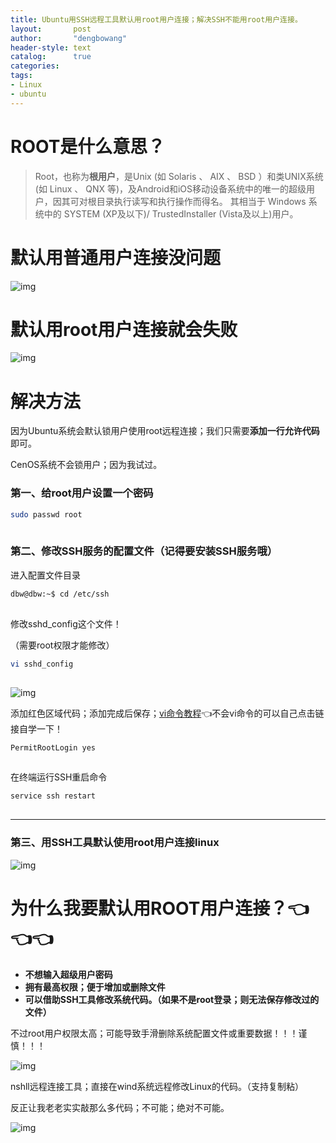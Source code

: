 ```yaml
---
title: Ubuntu用SSH远程工具默认用root用户连接；解决SSH不能用root用户连接。
layout:       post
author:       "dengbowang"
header-style: text
catalog:      true
categories: 
tags: 
- Linux
- ubuntu
---
```


#  ROOT是什么意思？

> Root，也称为**根用户**，是Unix (如 Solaris 、 AIX 、 BSD ）和类UNIX系统 (如 Linux 、 QNX 等)，及Android和iOS移动设备系统中的唯一的超级用户，因其可对根目录执行读写和执行操作而得名。 其相当于 Windows 系统中的 SYSTEM (XP及以下)/ TrustedInstaller (Vista及以上)用户。



# **默认用普通用户连接没问题**

![img](https://img-blog.csdnimg.cn/700ff74486794f058a4a3b555a156254.png)![点击并拖拽以移动](data:image/gif;base64,R0lGODlhAQABAPABAP///wAAACH5BAEKAAAALAAAAAABAAEAAAICRAEAOw==)

 

# **默认用root用户连接就会失败**

![img](https://img-blog.csdnimg.cn/066d4ea760944183ba7612e9bb38337e.png)![点击并拖拽以移动](data:image/gif;base64,R0lGODlhAQABAPABAP///wAAACH5BAEKAAAALAAAAAABAAEAAAICRAEAOw==)

# 

#  解决方法

因为Ubuntu系统会默认锁用户使用root远程连接；我们只需要**添加一行允许代码**即可。

CenOS系统不会锁用户；因为我试过。

### **第一、给root用户设置一个密码**

```bash
sudo passwd root
```

![点击并拖拽以移动](data:image/gif;base64,R0lGODlhAQABAPABAP///wAAACH5BAEKAAAALAAAAAABAAEAAAICRAEAOw==)

### **第二、修改SSH服务的配置文件（记得要安装SSH服务哦）**

进入配置文件目录

```bash
dbw@dbw:~$ cd /etc/ssh
```

![点击并拖拽以移动](data:image/gif;base64,R0lGODlhAQABAPABAP///wAAACH5BAEKAAAALAAAAAABAAEAAAICRAEAOw==)

修改sshd_config这个文件！

（需要root权限才能修改）

```bash
vi sshd_config
```

![点击并拖拽以移动](data:image/gif;base64,R0lGODlhAQABAPABAP///wAAACH5BAEKAAAALAAAAAABAAEAAAICRAEAOw==)

![img](https://img-blog.csdnimg.cn/b6a380550fac4bad81869c4992395282.png)![点击并拖拽以移动](data:image/gif;base64,R0lGODlhAQABAPABAP///wAAACH5BAEKAAAALAAAAAABAAEAAAICRAEAOw==)

添加红色区域代码；添加完成后保存；[vi命令教程](https://www.runoob.com/linux/linux-vim.html)👈不会vi命令的可以自己点击链接自学一下！

```bash
PermitRootLogin yes
```

![点击并拖拽以移动](data:image/gif;base64,R0lGODlhAQABAPABAP///wAAACH5BAEKAAAALAAAAAABAAEAAAICRAEAOw==)

 在终端运行SSH重启命令

```bash
service ssh restart
```

![点击并拖拽以移动](data:image/gif;base64,R0lGODlhAQABAPABAP///wAAACH5BAEKAAAALAAAAAABAAEAAAICRAEAOw==)

------

### 第三、用SSH工具默认使用root用户连接linux

![img](https://img-blog.csdnimg.cn/9f78e1f478b84fd4a4101e828f99b636.png)![点击并拖拽以移动](data:image/gif;base64,R0lGODlhAQABAPABAP///wAAACH5BAEKAAAALAAAAAABAAEAAAICRAEAOw==)

# 

# **为什么我要默认用ROOT用户连接？👈👈👈**

- **不想输入超级用户密码**
- **拥有最高权限；便于增加或删除文件**
- **可以借助SSH工具修改系统代码。（如果不是root登录；则无法保存修改过的文件）**

不过root用户权限太高；可能导致手滑删除系统配置文件或重要数据！！！谨慎！！！

![img](https://img-blog.csdnimg.cn/5cda6bff937a41f7a369e86b60d5b342.png)![点击并拖拽以移动](data:image/gif;base64,R0lGODlhAQABAPABAP///wAAACH5BAEKAAAALAAAAAABAAEAAAICRAEAOw==)

 nshll远程连接工具；直接在wind系统远程修改Linux的代码。（支持复制粘）

反正让我老老实实敲那么多代码；不可能；绝对不可能。

![img](https://img-blog.csdnimg.cn/f20145c362944f309f3900d3e7400622.png)![点击并拖拽以移动](data:image/gif;base64,R0lGODlhAQABAPABAP///wAAACH5BAEKAAAALAAAAAABAAEAAAICRAEAOw==)